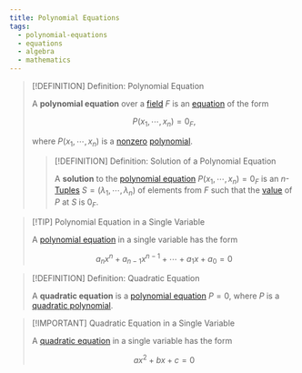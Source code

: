 ```yaml
---
title: Polynomial Equations
tags:
  - polynomial-equations
  - equations
  - algebra
  - mathematics
---
```


>[!DEFINITION] Definition: Polynomial Equation
>
>A **polynomial equation** over a [field](../../Fields/index.md) $F$ is an [equation](../Equation.md) of the form
>
>$$
>P(x_1, \cdots, x_n) = 0_F,
>$$
>
>where $P(x_1, \cdots, x_n)$ is a [nonzero](../../Rings/Commutative%20Rings/Polynomials/Zero%20Polynomial.md) [polynomial](../../Rings/Commutative%20Rings/Polynomials/Polynomials.md).
>
>>[!DEFINITION] Definition: Solution of a Polynomial Equation
>>
>>A **solution** to the [polynomial equation](./index.md) $P(x_1, \cdots, x_n) = 0_F$ is an $n$-[Tuples](../../../Set%20Theory/Tuples.md) $S = (\lambda_1, \cdots, \lambda_n)$ of elements from $F$ such that the [value](../../Rings/Commutative%20Rings/Polynomials/Polynomials.md) of $P$ at $S$ is $0_F$.
>>
>

>[!TIP] Polynomial Equation in a Single Variable
>
>A [polynomial equation](./index.md) in a single variable has the form
>
>$$
>a_n x^n + a_{n-1} x^{n-1} + \cdots + a_1 x + a_0 = 0
>$$
>

>[!DEFINITION] Definition: Quadratic Equation
>
>A **quadratic equation** is a [polynomial equation](./index.md) $P = 0$, where $P$ is a [quadratic polynomial](../../Rings/Commutative%20Rings/Polynomials/Quadratic%20Polynomials.md).
>

>[!IMPORTANT] Quadratic Equation in a Single Variable
>
>A [quadratic equation](./index.md) in a single variable has the form
>
>$$
>a x^2 + bx + c = 0
>$$
>